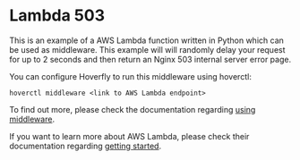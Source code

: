 # Lambda 503
This is an example of a AWS Lambda function written in Python which can be used as middleware. This example will will randomly delay your request for up to 2 seconds and then return an Nginx 503 internal server error page.

You can configure Hoverfly to run this middleware using hoverctl:
```
hoverctl middleware <link to AWS Lambda endpoint>
```

To find out more, please check the documentation regarding [using middleware](https://spectolabs.gitbooks.io/hoverfly/content/usage/using_middleware.html).

If you want to learn more about AWS Lambda, please check their documentation regarding [getting started](http://docs.aws.amazon.com/lambda/latest/dg/getting-started.html).
